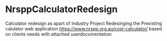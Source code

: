 # NrsppCalculatorRedesign
Calculator redesign as apart of Industry Project
Redesinging the Prexisting calulator web application 
https://www.nrspp.org.au/cost-calculator/
based on clients needs with attached userdocumentation
